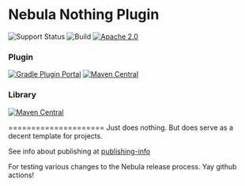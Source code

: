# Nebula Nothing Plugin

![Support Status](https://img.shields.io/badge/nebula-active-green.svg)
![Build](https://github.com/nebula-plugins/gradle-nothing-plugin/actions/workflows/nebula.yml/badge.svg)
[![Apache 2.0](https://img.shields.io/github/license/nebula-plugins/gradle-nothing-plugin.svg)](http://www.apache.org/licenses/LICENSE-2.0)

### Plugin
[![Gradle Plugin Portal](https://img.shields.io/maven-metadata/v/https/plugins.gradle.org/m2/com.netflix.nebula/gradle-nothing-plugin/maven-metadata.xml.svg?label=gradlePluginPortal)](https://plugins.gradle.org/plugin/nebula.nothing-plugin)
[![Maven Central](https://img.shields.io/maven-central/v/com.netflix.nebula/gradle-nothing-plugin)](https://maven-badges.herokuapp.com/maven-central/com.netflix.nebula/gradle-nothing-plugin)

### Library
[![Maven Central](https://img.shields.io/maven-central/v/com.netflix.nebula/nebula-nothing-library)](https://maven-badges.herokuapp.com/maven-central/com.netflix.nebula/nebula-nothing-library)


=====================
Just does nothing. But does serve as a decent template for projects.

See info about publishing at [publishing-info](./publishing-info.md)

For testing various changes to the Nebula release process. Yay github actions!
